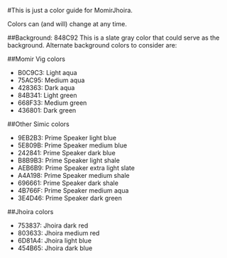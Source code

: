 #This is just a color guide for MomirJhoira.

Colors can (and will) change at any time.

##Background: 848C92
This is a slate gray color that could serve as the background. Alternate background colors to consider are:

##Momir Vig colors

+ B0C9C3: Light aqua
+ 75AC95: Medium aqua
+ 428363: Dark aqua
+ 84B341: Light green
+ 668F33: Medium green
+ 436801: Dark green

##Other Simic colors

+ 9EB2B3: Prime Speaker light blue
+ 5E809B: Prime Speaker medium blue
+ 242841: Prime Speaker dark blue
+ B8B9B3: Prime Speaker light shale
+ AEB6B9: Prime Speaker extra light slate
+ A4A198: Prime Speaker medium shale
+ 696661: Prime Speaker dark shale
+ 4B766F: Prime Speaker medium aqua
+ 3E4D46: Prime Speaker dark green

##Jhoira colors
+ 753837: Jhoira dark red
+ 803633: Jhoira medium red
+ 6D81A4: Jhoira light blue
+ 454B65: Jhoira dark blue